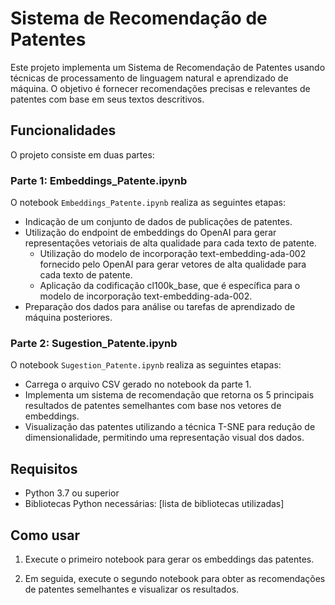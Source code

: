 # Sistema de Recomendação de Patentes

Este projeto implementa um Sistema de Recomendação de Patentes usando técnicas de processamento de linguagem natural e aprendizado de máquina. O objetivo é fornecer recomendações precisas e relevantes de patentes com base em seus textos descritivos.

## Funcionalidades

O projeto consiste em duas partes:

### Parte 1: Embeddings_Patente.ipynb

O notebook `Embeddings_Patente.ipynb` realiza as seguintes etapas:

- Indicação de um conjunto de dados de publicações de patentes.
- Utilização do endpoint de embeddings do OpenAI para gerar representações vetoriais de alta qualidade para cada texto de patente.
  - Utilização do modelo de incorporação text-embedding-ada-002 fornecido pelo OpenAI para gerar vetores de alta qualidade para cada texto de patente.
  - Aplicação da codificação cl100k_base, que é específica para o modelo de incorporação text-embedding-ada-002.
- Preparação dos dados para análise ou tarefas de aprendizado de máquina posteriores.

### Parte 2: Sugestion_Patente.ipynb

O notebook `Sugestion_Patente.ipynb` realiza as seguintes etapas:

- Carrega o arquivo CSV gerado no notebook da parte 1.
- Implementa um sistema de recomendação que retorna os 5 principais resultados de patentes semelhantes com base nos vetores de embeddings.
- Visualização das patentes utilizando a técnica T-SNE para redução de dimensionalidade, permitindo uma representação visual dos dados.

## Requisitos

- Python 3.7 ou superior
- Bibliotecas Python necessárias: [lista de bibliotecas utilizadas]

## Como usar

1. Execute o primeiro notebook para gerar os embeddings das patentes.

2. Em seguida, execute o segundo notebook para obter as recomendações de patentes semelhantes e visualizar os resultados.
